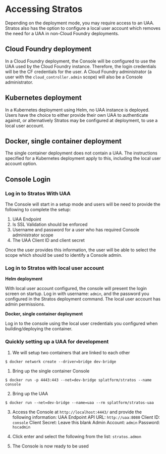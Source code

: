 # Accessing Stratos

Depending on the deployment mode, you may require access to an UAA. Stratos also has the option to configure a local user account which removes the need for a UAA in non-Cloud Foundry deployments.

## Cloud Foundry deployment

In a Cloud Foundry deployment, the Console will be configured to use the UAA used by the Cloud Foundry instance.
Therefore, the login credentials will be the CF credentials for the user. A Cloud Foundry administrator (a user with the `cloud_controller.admin` scope) will also be a Console administrator.

## Kubernetes deployment

In a Kubernetes deployment using Helm, no UAA instance is deployed. Users have the choice to either provide their own UAA to authenticate against, or alternatively Stratos may be configured at deployment, to use a local user account.

## Docker, single container deployment

The single container deployment does not contain a UAA. The instructions specified for a Kubernetes deployment apply to this, including the local user account option.

## Console Login

### Log in to Stratos With UAA

The Console will start in a setup mode and users will be need to provide the following to complete the setup:
1. UAA Endpoint
2. Is SSL Validation should be enforced
3. Username and password for a user who has required Console administrator scope
4. The UAA Client ID and client secret

Once the user provides this information, the user will be able to select the scope which should be used to identify a Console admin.

### Log in to Stratos with local user account

**Helm deployment**

With local user account configured, the console will present the login screen on startup. Log in with username: ```admin```, and the password you configured in the Stratos deployment command. The local user account has admin permissions.

**Docker, single container deployment**

Log in to the console using the local user credentials you configured when building/deploying the container.

### Quickly setting up a UAA for development

1. We will setup two containers that are linked to each other
```
$ docker network create --driver=bridge dev-bridge
```

1. Bring up the single container Console
```
$ docker run -p 4443:443 --net=dev-bridge splatform/stratos --name console
```

2. Bring up the UAA
```
$ docker run --net=dev-bridge --name=uaa --rm splatform/stratos-uaa
```

3. Access the Console at `http://localhost:4443/` and provide the following information:
UAA Endpoint API URL:  `http://uaa:8080`
Client ID: `console`
Client Secret: Leave this blank
Admin Account: `admin`
Password: `hscadmin`

4. Click enter and select the following from the list:
`stratos.admon`

5. The Console is now ready to be used
